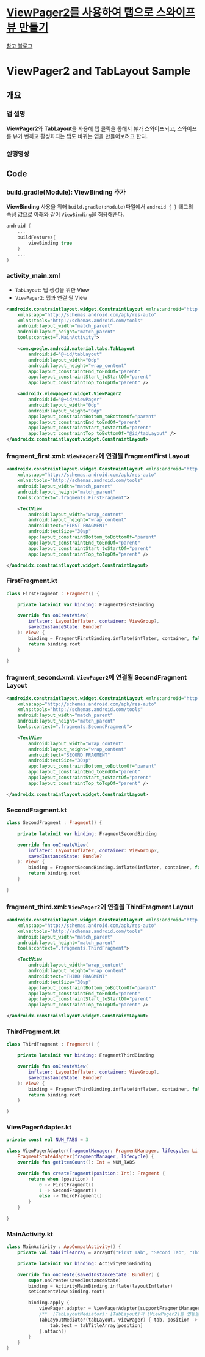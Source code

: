 # [ViewPager2를 사용하여 탭으로 스와이프 뷰 만들기](https://developer.android.com/guide/navigation/navigation-swipe-view-2?hl=ko)
[참고 블로그](https://codechacha.com/ko/android-tablayout-with-viewpager2/)

# ViewPager2 and TabLayout Sample

## 개요
### 앱 설명
**ViewPager2**와 **TabLayout**을 사용해 탭 클릭을 통해서 뷰가 스와이프되고, 스와이프를 뷰가 변하고 활성화되는 탭도 바뀌는 앱을 만들어보려고 한다.
### 실행영상

## Code

### build.gradle(Module): ViewBinding 추가
**ViewBinding** 사용을 위해 `build.gradle(:Module)`파일에서 `android { }` 태그의 속성 값으로 아래와 같이 `ViewBinding`을 허용해준다.
``` kotlin
android {
    ...
    buildFeatures{
        viewBinding true
    }
    ...
}
```

### activity_main.xml
- `TabLayout`: 탭 생성을 위한 View
- `ViewPager2`: 탭과 연결 될 View
``` xml
<androidx.constraintlayout.widget.ConstraintLayout xmlns:android="http://schemas.android.com/apk/res/android"
    xmlns:app="http://schemas.android.com/apk/res-auto"
    xmlns:tools="http://schemas.android.com/tools"
    android:layout_width="match_parent"
    android:layout_height="match_parent"
    tools:context=".MainActivity">

    <com.google.android.material.tabs.TabLayout
        android:id="@+id/tabLayout"
        android:layout_width="0dp"
        android:layout_height="wrap_content"
        app:layout_constraintEnd_toEndOf="parent"
        app:layout_constraintStart_toStartOf="parent"
        app:layout_constraintTop_toTopOf="parent" />

    <androidx.viewpager2.widget.ViewPager2
        android:id="@+id/viewPager"
        android:layout_width="0dp"
        android:layout_height="0dp"
        app:layout_constraintBottom_toBottomOf="parent"
        app:layout_constraintEnd_toEndOf="parent"
        app:layout_constraintStart_toStartOf="parent"
        app:layout_constraintTop_toBottomOf="@id/tabLayout" />
</androidx.constraintlayout.widget.ConstraintLayout>
```



### fragment_first.xml: `ViewPager2`에 연결될 **FragmentFirst** Layout
``` xml
<androidx.constraintlayout.widget.ConstraintLayout xmlns:android="http://schemas.android.com/apk/res/android"
    xmlns:app="http://schemas.android.com/apk/res-auto"
    xmlns:tools="http://schemas.android.com/tools"
    android:layout_width="match_parent"
    android:layout_height="match_parent"
    tools:context=".fragments.FirstFragment">

    <TextView
        android:layout_width="wrap_content"
        android:layout_height="wrap_content"
        android:text="FIRST FRAGMENT"
        android:textSize="30sp"
        app:layout_constraintBottom_toBottomOf="parent"
        app:layout_constraintEnd_toEndOf="parent"
        app:layout_constraintStart_toStartOf="parent"
        app:layout_constraintTop_toTopOf="parent" />

</androidx.constraintlayout.widget.ConstraintLayout>
```

### FirstFragment.kt
``` kotlin
class FirstFragment : Fragment() {

    private lateinit var binding: FragmentFirstBinding

    override fun onCreateView(
        inflater: LayoutInflater, container: ViewGroup?,
        savedInstanceState: Bundle?
    ): View? {
        binding = FragmentFirstBinding.inflate(inflater, container, false)
        return binding.root
    }

}
```

### fragment_second.xml: `ViewPager2`에 연결될 **SecondFragment** Layout
``` xml
<androidx.constraintlayout.widget.ConstraintLayout xmlns:android="http://schemas.android.com/apk/res/android"
    xmlns:app="http://schemas.android.com/apk/res-auto"
    xmlns:tools="http://schemas.android.com/tools"
    android:layout_width="match_parent"
    android:layout_height="match_parent"
    tools:context=".fragments.SecondFragment">

    <TextView
        android:layout_width="wrap_content"
        android:layout_height="wrap_content"
        android:text="SECOND FRAGMENT"
        android:textSize="30sp"
        app:layout_constraintBottom_toBottomOf="parent"
        app:layout_constraintEnd_toEndOf="parent"
        app:layout_constraintStart_toStartOf="parent"
        app:layout_constraintTop_toTopOf="parent" />

</androidx.constraintlayout.widget.ConstraintLayout>
```

### SecondFragment.kt
``` kotlin
class SecondFragment : Fragment() {

    private lateinit var binding: FragmentSecondBinding

    override fun onCreateView(
        inflater: LayoutInflater, container: ViewGroup?,
        savedInstanceState: Bundle?
    ): View? {
        binding = FragmentSecondBinding.inflate(inflater, container, false)
        return binding.root
    }

}
```

### fragment_third.xml: `ViewPager2`에 연결될 **ThirdFragment** Layout
``` xml
<androidx.constraintlayout.widget.ConstraintLayout xmlns:android="http://schemas.android.com/apk/res/android"
    xmlns:app="http://schemas.android.com/apk/res-auto"
    xmlns:tools="http://schemas.android.com/tools"
    android:layout_width="match_parent"
    android:layout_height="match_parent"
    tools:context=".fragments.ThirdFragment">

    <TextView
        android:layout_width="wrap_content"
        android:layout_height="wrap_content"
        android:text="THIRD FRAGMENT"
        android:textSize="30sp"
        app:layout_constraintBottom_toBottomOf="parent"
        app:layout_constraintEnd_toEndOf="parent"
        app:layout_constraintStart_toStartOf="parent"
        app:layout_constraintTop_toTopOf="parent" />

</androidx.constraintlayout.widget.ConstraintLayout>
```

### ThirdFragment.kt
``` kotlin
class ThirdFragment : Fragment() {

    private lateinit var binding: FragmentThirdBinding

    override fun onCreateView(
        inflater: LayoutInflater, container: ViewGroup?,
        savedInstanceState: Bundle?
    ): View? {
        binding = FragmentThirdBinding.inflate(inflater, container, false)
        return binding.root
    }

}
```

### ViewPagerAdapter.kt
``` kotlin
private const val NUM_TABS = 3

class ViewPagerAdapter(fragmentManager: FragmentManager, lifecycle: Lifecycle) :
    FragmentStateAdapter(fragmentManager, lifecycle) {
    override fun getItemCount(): Int = NUM_TABS

    override fun createFragment(position: Int): Fragment {
        return when (position) {
            0 -> FirstFragment()
            1 -> SecondFragment()
            else -> ThirdFragment()
        }
    }

}
```

### MainActivity.kt
``` kotlin
class MainActivity : AppCompatActivity() {
    private val tabTitleArray = arrayOf("First Tab", "Second Tab", "Third Tab")

    private lateinit var binding: ActivityMainBinding

    override fun onCreate(savedInstanceState: Bundle?) {
        super.onCreate(savedInstanceState)
        binding = ActivityMainBinding.inflate(layoutInflater)
        setContentView(binding.root)

        binding.apply {
            viewPager.adapter = ViewPagerAdapter(supportFragmentManager, lifecycle)
            /**  [TabLayoutMediator]: [TabLayout]과 [ViewPager2]를 연동을 도와주는 객체이다. */
            TabLayoutMediator(tabLayout, viewPager) { tab, position ->
                tab.text = tabTitleArray[position]
            }.attach()
        }
    }
}

```
